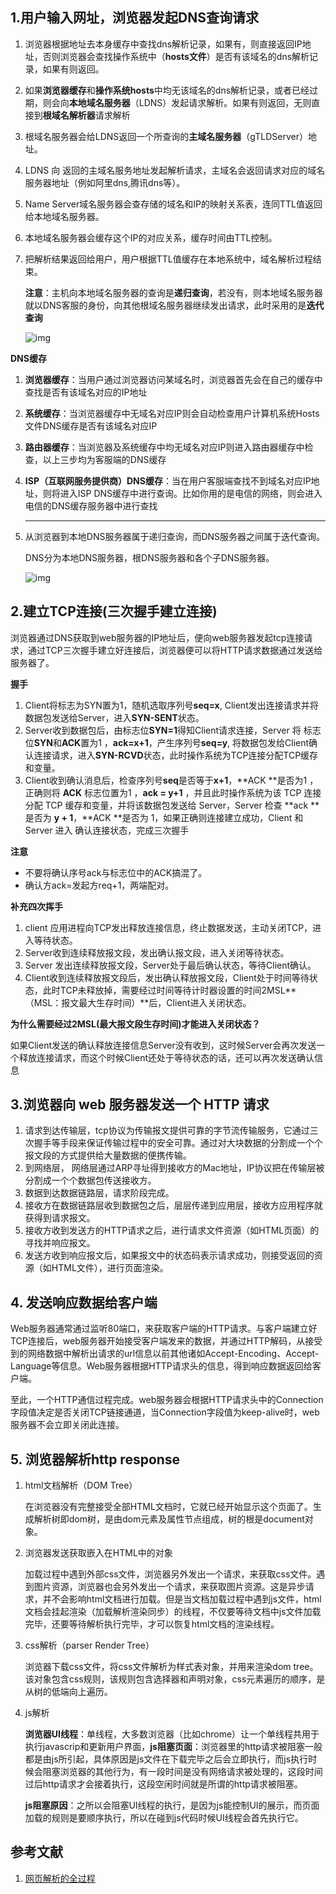 ##  **1.用户输入网址，浏览器发起DNS查询请求**

1. 浏览器根据地址去本身缓存中查找dns解析记录，如果有，则直接返回IP地址，否则浏览器会查找操作系统中（**hosts文件**）是否有该域名的dns解析记录，如果有则返回。

2. 如果**浏览器缓存**和**操作系统hosts**中均无该域名的dns解析记录，或者已经过期，则会向**本地域名服务器**（LDNS）发起请求解析。如果有则返回，无则直接到**根域名解析器**请求解析

3. 根域名服务器会给LDNS返回一个所查询的**主域名服务器**（gTLDServer）地址。

4. LDNS 向 返回的主域名服务地址发起解析请求，主域名会返回请求对应的域名服务器地址（例如阿里dns,腾讯dns等）。

5. Name Server域名服务器会查存储的域名和IP的映射关系表，连同TTL值返回给本地域名服务器。

6. 本地域名服务器会缓存这个IP的对应关系，缓存时间由TTL控制。

7. 把解析结果返回给用户，用户根据TTL值缓存在本地系统中，域名解析过程结束。

   **注意**：主机向本地域名服务器的查询是**递归查询**，若没有，则本地域名服务器就以DNS客服的身份，向其他根域名服务器继续发出请求，此时采用的是**迭代查询**

   

   ![img](https://upload-images.jianshu.io/upload_images/7162582-ae5346bf961201e2.png?imageMogr2/auto-orient/strip%7CimageView2/2/w/800/format/webp)

**DNS缓存**

1. **浏览器缓存**：当用户通过浏览器访问某域名时，浏览器首先会在自己的缓存中查找是否有该域名对应的IP地址
2. **系统缓存**：当浏览器缓存中无域名对应IP则会自动检查用户计算机系统Hosts文件DNS缓存是否有该域名对应IP
3. **路由器缓存**：当浏览器及系统缓存中均无域名对应IP则进入路由器缓存中检查，以上三步均为客服端的DNS缓存
4. **ISP（互联网服务提供商）DNS缓存**：当在用户客服端查找不到域名对应IP地址，则将进入ISP DNS缓存中进行查询。比如你用的是电信的网络，则会进入电信的DNS缓存服务器中进行查找

1. ------

   从浏览器到本地DNS服务器属于递归查询，而DNS服务器之间属于迭代查询。

   DNS分为本地DNS服务器，根DNS服务器和各个子DNS服务器。

   ![img](https://upload-images.jianshu.io/upload_images/7162582-ae5346bf961201e2.png?imageMogr2/auto-orient/strip%7CimageView2/2/w/800/format/webp)

   

## **2.建立TCP连接**(三次握手建立连接)

浏览器通过DNS获取到web服务器的IP地址后，便向web服务器发起tcp连接请求，通过TCP三次握手建立好连接后，浏览器便可以将HTTP请求数据通过发送给服务器了。

**握手**

1. Client将标志为SYN置为1，随机选取序列号**seq=x**, Client发出连接请求并将数据包发送给Server，进入**SYN-SENT**状态。
2. Server收到数据包后，由标志位**SYN=1**得知Client请求连接，Server 将 标志位**SYN**和**ACK**置为1 ，**ack=x+1**，产生序列号**seq=y**,  将数据包发给Client确认连接请求，进入**SYN-RCVD**状态，此时操作系统为TCP连接分配TCP缓存和变量。
3. Client收到确认消息后，检查序列号**seq**是否等于**x+1**，**ACK **是否为1 ，正确则将 **ACK** 标志位置为1 ，**ack = y+1** ，并且此时操作系统为该 TCP 连接分配 TCP 缓存和变量，并将该数据包发送给 Server，Server 检查 **ack **是否为 **y + 1**，**ACK **是否为 1，如果正确则连接建立成功，Client 和 Server 进入 确认连接状态，完成三次握手


**注意**

* 不要将确认序号ack与标志位中的ACK搞混了。
* 确认方ack=发起方req+1，两端配对。

**补充四次挥手**

1. client 应用进程向TCP发出释放连接信息，终止数据发送，主动关闭TCP，进入等待状态。
2. Server收到连续释放报文段，发出确认报文段，进入关闭等待状态。
3. Server 发出连续释放报文段，Server处于最后确认状态，等待Client确认。
4. Client收到连续释放报文段后，发出确认释放报文段，Client处于时间等待状态，此时TCP未释放掉，需要经过时间等待计时器设置的时间2MSL**（MSL：报文最大生存时间）**后，Client进入关闭状态。

**为什么需要经过2MSL(最大报文段生存时间)才能进入关闭状态？**

如果Client发送的确认释放连接信息Server没有收到，这时候Server会再次发送一个释放连接请求，而这个时候Client还处于等待状态的话，还可以再次发送确认信息

## 3.浏览器向 web 服务器发送一个 HTTP 请求

1. ​    请求到达传输层，tcp协议为传输报文提供可靠的字节流传输服务，它通过三次握手等手段来保证传输过程中的安全可靠。通过对大块数据的分割成一个个报文段的方式提供给大量数据的便携传输。
2. 到网络层， 网络层通过ARP寻址得到接收方的Mac地址，IP协议把在传输层被分割成一个个数据包传送接收方。
3. 数据到达数据链路层，请求阶段完成。
4. 接收方在数据链路层收到数据包之后，层层传递到应用层，接收方应用程序就获得到请求报文。
5. 接收方收到发送方的HTTP请求之后，进行请求文件资源（如HTML页面）的寻找并响应报文。
6. 发送方收到响应报文后，如果报文中的状态码表示请求成功，则接受返回的资源（如HTML文件），进行页面渲染。



## 4. 发送响应数据给客户端

Web服务器通常通过监听80端口，来获取客户端的HTTP请求。与客户端建立好TCP连接后，web服务器开始接受客户端发来的数据，并通过HTTP解码，从接受到的网络数据中解析出请求的url信息以前其他诸如Accept-Encoding、Accept-Language等信息。Web服务器根据HTTP请求头的信息，得到响应数据返回给客户端。

至此，一个HTTP通信过程完成。web服务器会根据HTTP请求头中的Connection字段值决定是否关闭TCP链接通道，当Connection字段值为keep-alive时，web服务器不会立即关闭此连接。



## 5. 浏览器解析http response

1. html文档解析（DOM Tree）

   在浏览器没有完整接受全部HTML文档时，它就已经开始显示这个页面了。生成解析树即dom树，是由dom元素及属性节点组成，树的根是document对象。

2. 浏览器发送获取嵌入在HTML中的对象

   加载过程中遇到外部css文件，浏览器另外发出一个请求，来获取css文件。遇到图片资源，浏览器也会另外发出一个请求，来获取图片资源。这是异步请求，并不会影响html文档进行加载。但是当文档加载过程中遇到js文件，html文档会挂起渲染（加载解析渲染同步）的线程，不仅要等待文档中js文件加载完毕，还要等待解析执行完毕，才可以恢复html文档的渲染线程。

3. css解析（parser Render Tree）

   浏览器下载css文件，将css文件解析为样式表对象，并用来渲染dom tree。该对象包含css规则，该规则包含选择器和声明对象，css元素遍历的顺序，是从树的低端向上遍历。

4. js解析

   **浏览器UI线程**：单线程，大多数浏览器（比如chrome）让一个单线程共用于执行javascrip和更新用户界面，**js阻塞页面**：浏览器里的http请求被阻塞一般都是由js所引起，具体原因是js文件在下载完毕之后会立即执行，而js执行时候会阻塞浏览器的其他行为，有一段时间是没有网络请求被处理的，这段时间过后http请求才会接着执行，这段空闲时间就是所谓的http请求被阻塞。

   **js阻塞原因**：之所以会阻塞UI线程的执行，是因为js能控制UI的展示，而页面加载的规则是要顺序执行，所以在碰到js代码时候UI线程会首先执行它。



## 参考文献

1. [网页解析的全过程](https://www.cnblogs.com/wpshan/p/6282061.html)